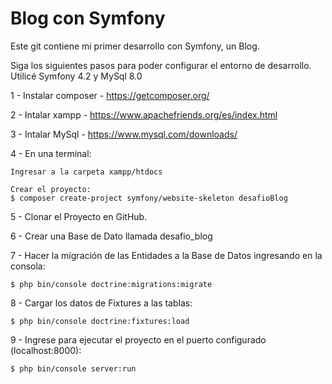 # Blog con Symfony

Este git contiene mi primer desarrollo con Symfony, un Blog.

Siga los siguientes pasos para poder configurar el entorno de desarrollo. Utilicé Symfony 4.2 y MySql 8.0

1 - Instalar composer - https://getcomposer.org/

2 - Intalar xampp - https://www.apachefriends.org/es/index.html

3 - Intalar MySql - https://www.mysql.com/downloads/

4 - En una terminal:

    Ingresar a la carpeta xampp/htdocs

    Crear el proyecto:
    $ composer create-project symfony/website-skeleton desafioBlog

5 - Clonar el Proyecto en GitHub.

6 - Crear una Base de Dato llamada desafio_blog

7 - Hacer la migración de las Entidades a la Base de Datos ingresando en la consola:
    
    $ php bin/console doctrine:migrations:migrate

8 - Cargar los datos de Fixtures a las tablas:
    
    $ php bin/console doctrine:fixtures:load

9 - Ingrese para ejecutar el proyecto en el puerto configurado (localhost:8000):
    
    $ php bin/console server:run